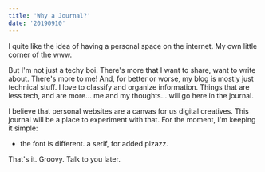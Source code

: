 ```yaml
---
title: 'Why a Journal?'
date: '20190910'
---
```


I quite like the idea of having a personal space on the internet. My own little
corner of the www. 

But I'm not just a techy boi. There's more that I want to share, want to
write about. There's more to me! And, for better or worse, my blog is mostly
just technical stuff. I love to classify and organize information. Things that
are less tech, and are more... me and my thoughts... will go here in the
journal.

I believe that personal websites are a canvas for us digital creatives. This
journal will be a place to experiment with that. For the moment, I'm keeping it
simple:
* the font is different. a serif, for added pizazz.

That's it. Groovy. Talk to you later.
